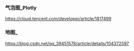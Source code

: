 
### 气泡图_Plotly
https://cloud.tencent.com/developer/article/1817499




### 地图_
https://blog.csdn.net/qq_39451578/article/details/104372597